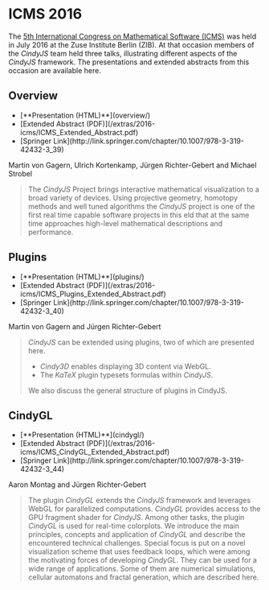 # ICMS 2016

The [5th International Congress on Mathematical Software (ICMS)][ICMS16]
was held in July 2016 at the Zuse Institute Berlin (ZIB).
At that occasion members of the *CindyJS* team held three talks,
illustrating different aspects of the *CindyJS* framework.
The presentations and extended abstracts from this occasion are available here.

[ICMS16]: http://icms2016.zib.de/

## Overview

<ul class="inlinelist">
<li>[**Presentation (HTML)**](overview/)</li>
<li>[Extended Abstract (PDF)](/extras/2016-icms/ICMS_Extended_Abstract.pdf)</li>
<li>[Springer Link](http://link.springer.com/chapter/10.1007/978-3-319-42432-3_39)</li>
</ul>

Martin von Gagern, Ulrich Kortenkamp, Jürgen Richter-Gebert and Michael Strobel

> The *CindyJS* Project brings interactive mathematical visualization
> to a broad variety of devices. Using projective geometry, homotopy
> methods and well tuned algorithms the *CindyJS* project is one of
> the first real time capable software projects in this eld that at
> the same time approaches high-level mathematical descriptions and
> performance.

## Plugins

<ul class="inlinelist">
<li>[**Presentation (HTML)**](plugins/)</li>
<li>[Extended Abstract (PDF)](/extras/2016-icms/ICMS_Plugins_Extended_Abstract.pdf)</li>
<li>[Springer Link](http://link.springer.com/chapter/10.1007/978-3-319-42432-3_40)</li>
</ul>

Martin von Gagern and Jürgen Richter-Gebert

> *CindyJS* can be extended using plugins, two of which are presented here.
> 
> * *Cindy3D* enables displaying 3D content via WebGL.
> * The *KaTeX* plugin typesets formulas within *CindyJS*.
> 
> We also discuss the general structure of plugins in CindyJS.

## CindyGL

<ul class="inlinelist">
<li>[**Presentation (HTML)**](cindygl/)</li>
<li>[Extended Abstract (PDF)](/extras/2016-icms/ICMS_CindyGL_Extended_Abstract.pdf)</li>
<li>[Springer Link](http://link.springer.com/chapter/10.1007/978-3-319-42432-3_44)</li>
</ul>

Aaron Montag and Jürgen Richter-Gebert

> The plugin *CindyGL* extends the *CindyJS* framework and leverages
> WebGL for parallelized computations.  *CindyGL* provides access to
> the GPU fragment shader for *CindyJS*.  Among other tasks, the
> plugin *CindyGL* is used for real-time colorplots.  We introduce the
> main principles, concepts and application of *CindyGL* and describe
> the encountered technical challenges. Special focus is put on a
> novel visualization scheme that uses feedback loops, which were
> among the motivating forces of developing *CindyGL*. They can be
> used for a wide range of applications. Some of them are numerical
> simulations, cellular automatons and fractal generation, which are
> described here.

